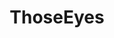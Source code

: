 ---
title: ThoseEyes
crosslinks:
- NatalieDormer
- AnnaZojaBachmann
- GirlsCuddlingPuppies
- BeautifulFemales
- ZoeKazan
- latinas
---